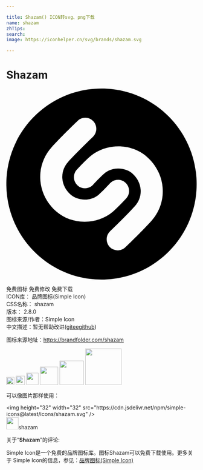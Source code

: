 ```yaml
---

title: Shazam() ICON转svg、png下载
name: shazam
zhTips: 
search: 
image: https://iconhelper.cn/svg/brands/shazam.svg

---
```


# Shazam  <small style="font-size: 60%;font-weight: 100"></small>

<div id="svg" class="svg-wrap">
<svg role="img" viewBox="0 0 24 24" xmlns="http://www.w3.org/2000/svg"><title>Shazam icon</title><path d="M12 0C5.373 0-.001 5.371-.001 12c0 6.625 5.374 12 12.001 12s12-5.375 12-12c0-6.629-5.373-12-12-12M9.872 16.736c-1.287 0-2.573-.426-3.561-1.281-1.214-1.049-1.934-2.479-2.029-4.024-.09-1.499.42-2.944 1.436-4.067C6.86 6.101 8.907 4.139 8.993 4.055c.555-.532 1.435-.511 1.966.045.53.557.512 1.439-.044 1.971-.021.02-2.061 1.976-3.137 3.164-.508.564-.764 1.283-.719 2.027.049.789.428 1.529 1.07 2.086.844.73 2.51.891 3.553-.043.619-.559 1.372-1.377 1.38-1.386.52-.567 1.4-.603 1.965-.081.565.52.603 1.402.083 1.969-.035.035-.852.924-1.572 1.572-1.005.902-2.336 1.357-3.666 1.357m8.41-.099c-1.143 1.262-3.189 3.225-3.276 3.309-.27.256-.615.385-.96.385-.368 0-.732-.145-1.006-.43-.531-.559-.512-1.439.044-1.971.021-.02 2.063-1.977 3.137-3.166.508-.563.764-1.283.719-2.027-.048-.789-.428-1.529-1.07-2.084-.844-.73-2.51-.893-3.552.044-.621.556-1.373 1.376-1.38 1.384-.521.566-1.399.604-1.966.084-.564-.521-.604-1.404-.082-1.971.034-.037.85-.926 1.571-1.573 1.979-1.778 5.221-1.813 7.227-.077 1.214 1.051 1.935 2.48 2.028 4.025.092 1.497-.419 2.945-1.434 4.068"/></svg>
</div>
<detail full-name='shazam'></detail>

<div class="detail-page">
<p>
<span><span class="badge-success badge">免费图标</span> <span class="badge-success badge">免费修改</span>  <span class="badge-success badge">免费下载</span> </span>
<br/>
<span>
ICON库：
<span class="badge-secondary badge">品牌图标(Simple Icon)</span> 
</span>
<br/>
<span>
CSS名称：
<span class="badge-secondary badge">shazam</span> 
</span>

<br/>
<span>
版本：
<span class="badge-secondary badge">2.8.0</span> 
</span>
<br/>
<span>图标来源/作者：<span class="badge-light badge">Simple Icon</span></span> 
<br/>
<span class="zh-detail">中文描述：暂无<span class="help-link"><span>帮助改进</span>(<a href="https://gitee.com/liuwave/icon-helper/edit/master/json/brands/shazam.json" target="_blank" rel="noopener noreferrer">gitee</a><a href="https://github.com/liuwave/icon-helper/edit/master/json/brands/shazam.json" target="_blank" rel="noopener noreferrer">github</a></span>)</span><br/>
</p>
</div><div class="description description alert alert-light"><p>图标来源地址：<a href="https://brandfolder.com/shazam" target="_blank" rel="noopener noreferrer">https://brandfolder.com/shazam</a></p></div>
<div class="alert alert-dark">
<img height="21" width="21" src="https://cdn.jsdelivr.net/npm/simple-icons@latest/icons/shazam.svg" />
<img height="24" width="24" src="https://cdn.jsdelivr.net/npm/simple-icons@latest/icons/shazam.svg" />
<img height="32" width="32" src="https://cdn.jsdelivr.net/npm/simple-icons@latest/icons/shazam.svg" />
<img height="48" width="48" src="https://cdn.jsdelivr.net/npm/simple-icons@latest/icons/shazam.svg" />
<img height="64" width="64" src="https://cdn.jsdelivr.net/npm/simple-icons@latest/icons/shazam.svg" />
<img height="96" width="96" src="https://cdn.jsdelivr.net/npm/simple-icons@latest/icons/shazam.svg" />

</div>
<div>
  <p>可以像图片那样使用：    
  </p>
  <div class="alert alert-primary" style="font-size: 14px">
    &lt;img height="32" width="32" src="https://cdn.jsdelivr.net/npm/simple-icons@latest/icons/shazam.svg" /&gt;
    <copy-btn content='<img height="32" width="32" src="https://cdn.jsdelivr.net/npm/simple-icons@latest/icons/shazam.svg" />'></copy-btn>
  </div>
  <div class="alert alert-secondary">
    <img height="32" width="32" src="https://cdn.jsdelivr.net/npm/simple-icons@latest/icons/shazam.svg" />shazam
    <copy-btn content="shazam" btn-title="复制图标名称"></copy-btn>
  </div>
</div>
<div class="icon-detail__container">
<p>关于“<b>Shazam</b>”的评论:</p>
</div>
<Vssue title="关于“Shazam”的评论" />
<div><p>Simple Icon是一个免费的品牌图标库。图标Shazam可以免费下载使用。更多关于  Simple Icon的信息，参见：<a target="_blank" href="https://iconhelper.cn/brands.html">品牌图标(Simple Icon)</a>
</p></div>

